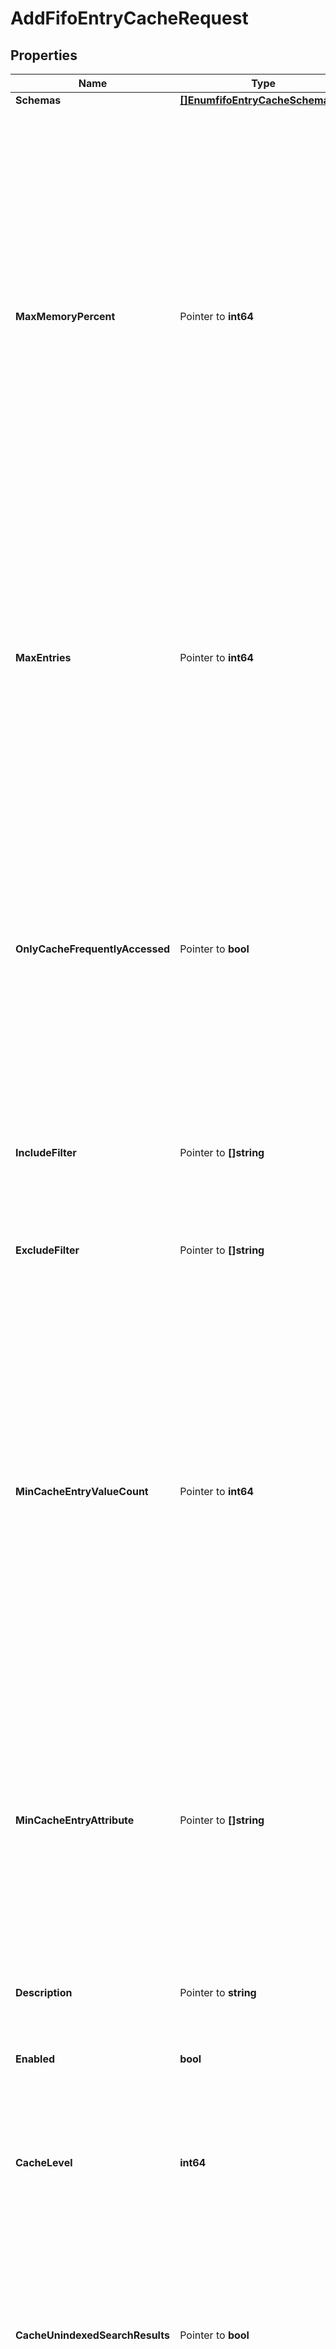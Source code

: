 # AddFifoEntryCacheRequest

## Properties

Name | Type | Description | Notes
------------ | ------------- | ------------- | -------------
**Schemas** | [**[]EnumfifoEntryCacheSchemaUrn**](EnumfifoEntryCacheSchemaUrn.md) |  | 
**MaxMemoryPercent** | Pointer to **int64** | Specifies the maximum amount of memory, as a percentage of the total maximum JVM heap size, that this cache should occupy when full. If the amount of memory the cache is using is greater than this amount, then an attempt to put a new entry in the cache will be ignored and will cause the oldest entry to be purged. | [optional] 
**MaxEntries** | Pointer to **int64** | Specifies the maximum number of entries that will be allowed in the cache. Once the cache reaches this size, then adding new entries will cause existing entries to be purged, starting with the oldest. | [optional] 
**OnlyCacheFrequentlyAccessed** | Pointer to **bool** | Specifies that the cache should only store entries which are accessed much more frequently than the average entry. The cache will observe attempts to place entries in the cache and compare an entry&#39;s accesses to the average entry&#39;s. | [optional] 
**IncludeFilter** | Pointer to **[]string** | The set of filters that define the entries that should be included in the cache. | [optional] 
**ExcludeFilter** | Pointer to **[]string** | The set of filters that define the entries that should be excluded from the cache. | [optional] 
**MinCacheEntryValueCount** | Pointer to **int64** | Specifies the minimum number of attribute values (optionally across a specified subset of attributes as defined in the min-cache-entry-attributes property) for entries that should be held in the cache. Entries with fewer than this number of attribute values will be excluded from the cache. | [optional] 
**MinCacheEntryAttribute** | Pointer to **[]string** | Specifies the names of the attribute types for which the min-cache-entry-value-count property should apply. If no attribute types are specified, then all user attributes will be examined. | [optional] 
**Description** | Pointer to **string** | A description for this Entry Cache | [optional] 
**Enabled** | **bool** | Indicates whether the Entry Cache is enabled. | 
**CacheLevel** | **int64** | Specifies the cache level in the cache order if more than one instance of the cache is configured. | 
**CacheUnindexedSearchResults** | Pointer to **bool** | Indicates whether the entry cache should be updated with entries that have been returned to the client during the course of processing an unindexed search. | [optional] 
**CacheName** | **string** | Name of the new Entry Cache | 

## Methods

### NewAddFifoEntryCacheRequest

`func NewAddFifoEntryCacheRequest(schemas []EnumfifoEntryCacheSchemaUrn, enabled bool, cacheLevel int64, cacheName string, ) *AddFifoEntryCacheRequest`

NewAddFifoEntryCacheRequest instantiates a new AddFifoEntryCacheRequest object
This constructor will assign default values to properties that have it defined,
and makes sure properties required by API are set, but the set of arguments
will change when the set of required properties is changed

### NewAddFifoEntryCacheRequestWithDefaults

`func NewAddFifoEntryCacheRequestWithDefaults() *AddFifoEntryCacheRequest`

NewAddFifoEntryCacheRequestWithDefaults instantiates a new AddFifoEntryCacheRequest object
This constructor will only assign default values to properties that have it defined,
but it doesn't guarantee that properties required by API are set

### GetSchemas

`func (o *AddFifoEntryCacheRequest) GetSchemas() []EnumfifoEntryCacheSchemaUrn`

GetSchemas returns the Schemas field if non-nil, zero value otherwise.

### GetSchemasOk

`func (o *AddFifoEntryCacheRequest) GetSchemasOk() (*[]EnumfifoEntryCacheSchemaUrn, bool)`

GetSchemasOk returns a tuple with the Schemas field if it's non-nil, zero value otherwise
and a boolean to check if the value has been set.

### SetSchemas

`func (o *AddFifoEntryCacheRequest) SetSchemas(v []EnumfifoEntryCacheSchemaUrn)`

SetSchemas sets Schemas field to given value.


### GetMaxMemoryPercent

`func (o *AddFifoEntryCacheRequest) GetMaxMemoryPercent() int64`

GetMaxMemoryPercent returns the MaxMemoryPercent field if non-nil, zero value otherwise.

### GetMaxMemoryPercentOk

`func (o *AddFifoEntryCacheRequest) GetMaxMemoryPercentOk() (*int64, bool)`

GetMaxMemoryPercentOk returns a tuple with the MaxMemoryPercent field if it's non-nil, zero value otherwise
and a boolean to check if the value has been set.

### SetMaxMemoryPercent

`func (o *AddFifoEntryCacheRequest) SetMaxMemoryPercent(v int64)`

SetMaxMemoryPercent sets MaxMemoryPercent field to given value.

### HasMaxMemoryPercent

`func (o *AddFifoEntryCacheRequest) HasMaxMemoryPercent() bool`

HasMaxMemoryPercent returns a boolean if a field has been set.

### GetMaxEntries

`func (o *AddFifoEntryCacheRequest) GetMaxEntries() int64`

GetMaxEntries returns the MaxEntries field if non-nil, zero value otherwise.

### GetMaxEntriesOk

`func (o *AddFifoEntryCacheRequest) GetMaxEntriesOk() (*int64, bool)`

GetMaxEntriesOk returns a tuple with the MaxEntries field if it's non-nil, zero value otherwise
and a boolean to check if the value has been set.

### SetMaxEntries

`func (o *AddFifoEntryCacheRequest) SetMaxEntries(v int64)`

SetMaxEntries sets MaxEntries field to given value.

### HasMaxEntries

`func (o *AddFifoEntryCacheRequest) HasMaxEntries() bool`

HasMaxEntries returns a boolean if a field has been set.

### GetOnlyCacheFrequentlyAccessed

`func (o *AddFifoEntryCacheRequest) GetOnlyCacheFrequentlyAccessed() bool`

GetOnlyCacheFrequentlyAccessed returns the OnlyCacheFrequentlyAccessed field if non-nil, zero value otherwise.

### GetOnlyCacheFrequentlyAccessedOk

`func (o *AddFifoEntryCacheRequest) GetOnlyCacheFrequentlyAccessedOk() (*bool, bool)`

GetOnlyCacheFrequentlyAccessedOk returns a tuple with the OnlyCacheFrequentlyAccessed field if it's non-nil, zero value otherwise
and a boolean to check if the value has been set.

### SetOnlyCacheFrequentlyAccessed

`func (o *AddFifoEntryCacheRequest) SetOnlyCacheFrequentlyAccessed(v bool)`

SetOnlyCacheFrequentlyAccessed sets OnlyCacheFrequentlyAccessed field to given value.

### HasOnlyCacheFrequentlyAccessed

`func (o *AddFifoEntryCacheRequest) HasOnlyCacheFrequentlyAccessed() bool`

HasOnlyCacheFrequentlyAccessed returns a boolean if a field has been set.

### GetIncludeFilter

`func (o *AddFifoEntryCacheRequest) GetIncludeFilter() []string`

GetIncludeFilter returns the IncludeFilter field if non-nil, zero value otherwise.

### GetIncludeFilterOk

`func (o *AddFifoEntryCacheRequest) GetIncludeFilterOk() (*[]string, bool)`

GetIncludeFilterOk returns a tuple with the IncludeFilter field if it's non-nil, zero value otherwise
and a boolean to check if the value has been set.

### SetIncludeFilter

`func (o *AddFifoEntryCacheRequest) SetIncludeFilter(v []string)`

SetIncludeFilter sets IncludeFilter field to given value.

### HasIncludeFilter

`func (o *AddFifoEntryCacheRequest) HasIncludeFilter() bool`

HasIncludeFilter returns a boolean if a field has been set.

### GetExcludeFilter

`func (o *AddFifoEntryCacheRequest) GetExcludeFilter() []string`

GetExcludeFilter returns the ExcludeFilter field if non-nil, zero value otherwise.

### GetExcludeFilterOk

`func (o *AddFifoEntryCacheRequest) GetExcludeFilterOk() (*[]string, bool)`

GetExcludeFilterOk returns a tuple with the ExcludeFilter field if it's non-nil, zero value otherwise
and a boolean to check if the value has been set.

### SetExcludeFilter

`func (o *AddFifoEntryCacheRequest) SetExcludeFilter(v []string)`

SetExcludeFilter sets ExcludeFilter field to given value.

### HasExcludeFilter

`func (o *AddFifoEntryCacheRequest) HasExcludeFilter() bool`

HasExcludeFilter returns a boolean if a field has been set.

### GetMinCacheEntryValueCount

`func (o *AddFifoEntryCacheRequest) GetMinCacheEntryValueCount() int64`

GetMinCacheEntryValueCount returns the MinCacheEntryValueCount field if non-nil, zero value otherwise.

### GetMinCacheEntryValueCountOk

`func (o *AddFifoEntryCacheRequest) GetMinCacheEntryValueCountOk() (*int64, bool)`

GetMinCacheEntryValueCountOk returns a tuple with the MinCacheEntryValueCount field if it's non-nil, zero value otherwise
and a boolean to check if the value has been set.

### SetMinCacheEntryValueCount

`func (o *AddFifoEntryCacheRequest) SetMinCacheEntryValueCount(v int64)`

SetMinCacheEntryValueCount sets MinCacheEntryValueCount field to given value.

### HasMinCacheEntryValueCount

`func (o *AddFifoEntryCacheRequest) HasMinCacheEntryValueCount() bool`

HasMinCacheEntryValueCount returns a boolean if a field has been set.

### GetMinCacheEntryAttribute

`func (o *AddFifoEntryCacheRequest) GetMinCacheEntryAttribute() []string`

GetMinCacheEntryAttribute returns the MinCacheEntryAttribute field if non-nil, zero value otherwise.

### GetMinCacheEntryAttributeOk

`func (o *AddFifoEntryCacheRequest) GetMinCacheEntryAttributeOk() (*[]string, bool)`

GetMinCacheEntryAttributeOk returns a tuple with the MinCacheEntryAttribute field if it's non-nil, zero value otherwise
and a boolean to check if the value has been set.

### SetMinCacheEntryAttribute

`func (o *AddFifoEntryCacheRequest) SetMinCacheEntryAttribute(v []string)`

SetMinCacheEntryAttribute sets MinCacheEntryAttribute field to given value.

### HasMinCacheEntryAttribute

`func (o *AddFifoEntryCacheRequest) HasMinCacheEntryAttribute() bool`

HasMinCacheEntryAttribute returns a boolean if a field has been set.

### GetDescription

`func (o *AddFifoEntryCacheRequest) GetDescription() string`

GetDescription returns the Description field if non-nil, zero value otherwise.

### GetDescriptionOk

`func (o *AddFifoEntryCacheRequest) GetDescriptionOk() (*string, bool)`

GetDescriptionOk returns a tuple with the Description field if it's non-nil, zero value otherwise
and a boolean to check if the value has been set.

### SetDescription

`func (o *AddFifoEntryCacheRequest) SetDescription(v string)`

SetDescription sets Description field to given value.

### HasDescription

`func (o *AddFifoEntryCacheRequest) HasDescription() bool`

HasDescription returns a boolean if a field has been set.

### GetEnabled

`func (o *AddFifoEntryCacheRequest) GetEnabled() bool`

GetEnabled returns the Enabled field if non-nil, zero value otherwise.

### GetEnabledOk

`func (o *AddFifoEntryCacheRequest) GetEnabledOk() (*bool, bool)`

GetEnabledOk returns a tuple with the Enabled field if it's non-nil, zero value otherwise
and a boolean to check if the value has been set.

### SetEnabled

`func (o *AddFifoEntryCacheRequest) SetEnabled(v bool)`

SetEnabled sets Enabled field to given value.


### GetCacheLevel

`func (o *AddFifoEntryCacheRequest) GetCacheLevel() int64`

GetCacheLevel returns the CacheLevel field if non-nil, zero value otherwise.

### GetCacheLevelOk

`func (o *AddFifoEntryCacheRequest) GetCacheLevelOk() (*int64, bool)`

GetCacheLevelOk returns a tuple with the CacheLevel field if it's non-nil, zero value otherwise
and a boolean to check if the value has been set.

### SetCacheLevel

`func (o *AddFifoEntryCacheRequest) SetCacheLevel(v int64)`

SetCacheLevel sets CacheLevel field to given value.


### GetCacheUnindexedSearchResults

`func (o *AddFifoEntryCacheRequest) GetCacheUnindexedSearchResults() bool`

GetCacheUnindexedSearchResults returns the CacheUnindexedSearchResults field if non-nil, zero value otherwise.

### GetCacheUnindexedSearchResultsOk

`func (o *AddFifoEntryCacheRequest) GetCacheUnindexedSearchResultsOk() (*bool, bool)`

GetCacheUnindexedSearchResultsOk returns a tuple with the CacheUnindexedSearchResults field if it's non-nil, zero value otherwise
and a boolean to check if the value has been set.

### SetCacheUnindexedSearchResults

`func (o *AddFifoEntryCacheRequest) SetCacheUnindexedSearchResults(v bool)`

SetCacheUnindexedSearchResults sets CacheUnindexedSearchResults field to given value.

### HasCacheUnindexedSearchResults

`func (o *AddFifoEntryCacheRequest) HasCacheUnindexedSearchResults() bool`

HasCacheUnindexedSearchResults returns a boolean if a field has been set.

### GetCacheName

`func (o *AddFifoEntryCacheRequest) GetCacheName() string`

GetCacheName returns the CacheName field if non-nil, zero value otherwise.

### GetCacheNameOk

`func (o *AddFifoEntryCacheRequest) GetCacheNameOk() (*string, bool)`

GetCacheNameOk returns a tuple with the CacheName field if it's non-nil, zero value otherwise
and a boolean to check if the value has been set.

### SetCacheName

`func (o *AddFifoEntryCacheRequest) SetCacheName(v string)`

SetCacheName sets CacheName field to given value.



[[Back to Model list]](../README.md#documentation-for-models) [[Back to API list]](../README.md#documentation-for-api-endpoints) [[Back to README]](../README.md)


